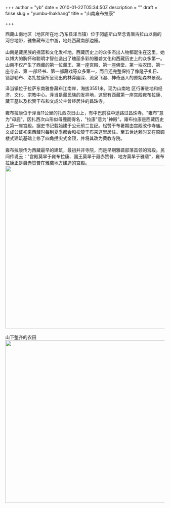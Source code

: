 +++
author = "yb"
date = 2010-01-22T05:34:50Z
description = ""
draft = false
slug = "yumbu-lhakhang"
title = "山南雍布拉康"

+++


西藏山南地区（地区所在地:乃东县泽当镇）位于冈底斯山至念青唐古拉山以南的河谷地带，雅鲁藏布江中游，地处西藏南部边陲。<span style="font-family: 宋体;"></span><br><br>山南是藏民族的摇篮和文化发祥地，西藏历史上的众多杰出人物都诞生在这里，她以博大的胸怀和聪明才智创造出了瑰丽多彩的雅砻文化和西藏历史上的众多第一。<span style="font-family: 宋体;">山南不仅产生了西藏的第一位藏王、第一座宫殿、第一座佛堂、第一块农田、第一座寺庙、第
一部经书、第一部藏戏等众多第一，而且还完整保持了像隆子扎日、错那勒布、洛扎拉康所呈现出的林莽幽深、流泉飞瀑、神奇迷人的原始森林景观</span>。<br>

<!--more-->
泽当镇位于<span class="link"><span class="yui-non">拉萨</span></span>东南雅鲁藏布江南岸，海拔3551米，现为<span class="link"><span class="yui-non">山南</span></span>地
区行署驻地和经济、文化、宗教中心。泽当是藏民族的发祥地，这里有<span class="link"><span class="yui-non">西藏</span></span>第一座宫殿雍布拉康、藏王墓以及松赞干布和文成公主曾经居住的昌珠寺。<br><br>雍布拉康位于<span class="yui-non">泽当</span>11公里的<span class="yui-non">扎西次日</span>山上，有中巴前往中途路过昌珠寺。"雍布"意为"母鹿"，因扎西次山形似母鹿而得名，"拉康"意为"神殿"。雍布拉康是<span class="yui-non">西藏</span>历史上第一座宫殿。据史书记载始建于公元前二世纪。松赞干布暑期由宫殿改作寺庙。文成公证初来西藏时每到夏季都会和<span class="yui-non">松赞干布</span>来这里居住。至五世<span class="yui-non">达赖</span>时又在原碉楼式建筑基础上修了四角攒尖式金顶，并将其改为黄教寺院。<br><br>雍布拉康传为西藏最早的建筑，最初并非寺院，而是早期雅砻部落首领的宫殿。民间传说云："宫殿莫早于雍布拉康、国王莫早于<span class="yui-non">聂赤赞普</span>、地方莫早于<span class="yui-non">雅砻</span>"，雍布拉康正是聂赤赞普在雅砻地方建造的<span class="yui-non">宫殿</span>。<br><a class="" target="" href="http://i773.photobucket.com/albums/yy16/yongbin0/img_4228.jpg"><img alt="" title="" style="width: 512px;" class="yui-img" src="http://i773.photobucket.com/albums/yy16/yongbin0/img_4228.jpg"></a><br><br>山下整齐的农田<br><a class="" target="" href="http://i773.photobucket.com/albums/yy16/yongbin0/img_4239.jpg"><img alt="" title="" style="width: 512px;" class="yui-img" src="http://i773.photobucket.com/albums/yy16/yongbin0/img_4239.jpg"></a><br>

